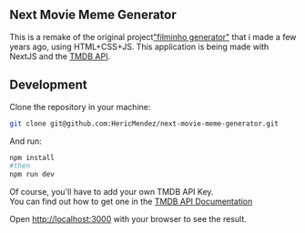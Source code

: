 
## Next Movie Meme Generator

This is a remake of the original project["filminho generator"](https://hericmendez.github.io/filminho-generator/) that i made a few years ago, using HTML+CSS+JS. This application is being made with NextJS and the [TMDB API](https://www.themoviedb.org/).

## Development
Clone the repository in your machine:


```bash
git clone git@github.com:HericMendez/next-movie-meme-generator.git
```  
And run:
```bash
npm install
#then
npm run dev
```  

Of course, you'll have to add your own TMDB API Key.  
You can find out how to get one in the [TMDB API Documentation](https://developer.themoviedb.org/docs/getting-started)

Open [http://localhost:3000](http://localhost:3000) with your browser to see the result.

